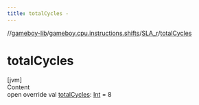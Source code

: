 ```yaml
---
title: totalCycles -
---
```

//[gameboy-lib](../../index.md)/[gameboy.cpu.instructions.shifts](../index.md)/[SLA_r](index.md)/[totalCycles](total-cycles.md)



# totalCycles  
[jvm]  
Content  
open override val [totalCycles](total-cycles.md): [Int](https://kotlinlang.org/api/latest/jvm/stdlib/kotlin/-int/index.html) = 8  



